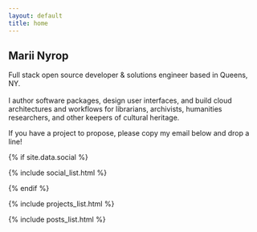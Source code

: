 ```yaml
---
layout: default
title: home
---
```



## Marii Nyrop


<p style="max-width:75ch">
    Full stack open source developer & solutions engineer based in Queens, NY. <br><br>
    I author software packages, design user interfaces, and build cloud architectures and workflows for librarians, archivists, humanities researchers, and other keepers of cultural heritage.
</p>

<p style="max-width:75ch">
    If you have a project to propose, please copy my email below and drop a line!
</p>

{% if site.data.social %}
<p>{% include social_list.html %}</p>
{% endif %}

<br>


<span id="projects"></span>
{% include projects_list.html %}

<span id="notes"></span>
{% include posts_list.html %}

<br><br>
<br><br>